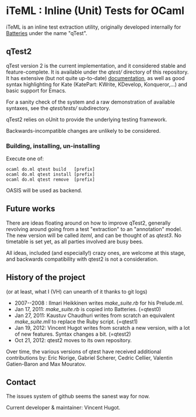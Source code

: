 
# iTeML : Inline (Unit) Tests for OCaml

iTeML is an inline test extraction utility, originally
developed internally for [Batteries][bat] under the
name "qTest".


## qTest2 

qTest version 2 is the current implementation, and it considered stable and
feature-complete. It is available under the _qtest/_ directory of this repository.
It has extensive (but not quite up-to-date) [documentation][doc],
as well as good syntax highlighting for Kate (KatePart: KWrite, KDevelop, Konqueror,...)
and basic support for Emacs.

For a sanity check of the system and a raw demonstration of available syntaxes,
see the _qtest/tests/_ subdirectory.

qTest2 relies on oUnit to provide the underlying testing framework.

Backwards-incompatible changes are unlikely to be considered.

### Building, installing, un-installing

Execute one of:

    ocaml do.ml qtest build   [prefix]
    ocaml do.ml qtest install [prefix]
    ocaml do.ml qtest remove  [prefix]

OASIS will be used as backend.
    
## Future works

There are ideas floating around on how to improve qTest2, generally revolving
around going from a test "extraction" to an "annotation" model. The new version
will be called _iteml_, and can be thought of as _qtest3_.
No timetable is set yet, as all parties involved are busy bees.

All ideas, included (and especially!) crazy ones, are welcome at this stage,
and backwards compatibility with qtest2 is not a consideration.


## History of the project

(or at least, what I (VH) can unearth of it thanks to git logs)

 * 2007--2008  : Ilmari Heikkinen writes _make_suite.rb_ for his Prelude.ml.
 * Jan 17, 2011: _make_suite.rb_ is copied into Batteries. (=qtest0)
 * Jan 27, 2011: Kaustuv Chaudhuri writes from scratch
   an equivalent _make_suite.mll_ to replace the Ruby script. (=qtest1)
 * Jan 19, 2012: Vincent Hugot writes from scratch a new version, with a lot
   of new features. Syntax changes a bit.  (=qtest2)
 * Oct 21, 2012: qtest2 moves to its own repository.

Over time, the various versions of qtest have received additional contributions by:
Eric Norige, Gabriel Scherer, Cedric Cellier, Valentin Gatien-Baron and Max Mouratov.
 
## Contact

The issues system of github seems the sanest way for now.

Current developer & maintainer: Vincent Hugot.


[bat]: http://batteries.forge.ocamlcore.org/ "Batteries"
[doc]: http://batteries.vhugot.com/qtest/ "qTest Documentation"